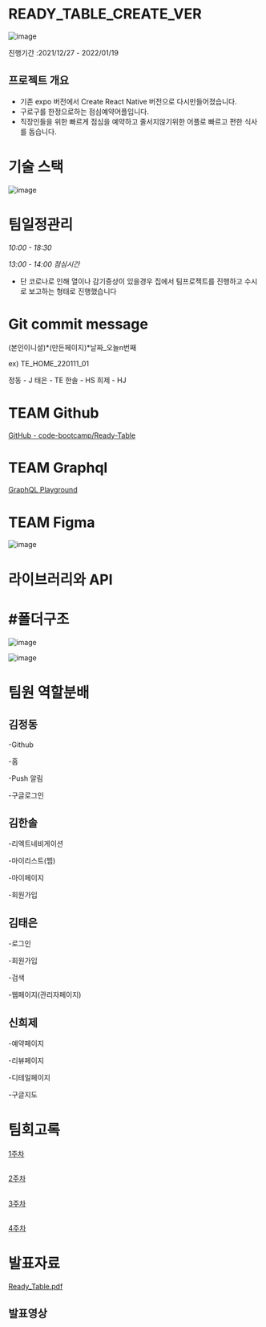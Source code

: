 # READY_TABLE_CREATE_VER

![image](https://user-images.githubusercontent.com/84891687/152631468-0b79b3d5-929e-463a-bb04-501400276ddf.png)

진행기간 :2021/12/27 - 2022/01/19

## 프로젝트 개요

- 기존 expo 버전에서 Create React Native 버전으로 다시만들어졌습니다.
- 구로구를 한정으로하는 점심예약어플입니다.
- 직장인들을 위한 빠르게 점심을 예약하고 줄서지않기위한 어플로 빠르고 편한 식사를 돕습니다.

# 기술 스택

![image](https://user-images.githubusercontent.com/84891687/152631709-a9de358b-ce07-476b-9f5b-62e8b28c7e97.png)

# 팀일정관리

_10:00 - 18:30_

_13:00 - 14:00 점심시간_

- 단 코로나로 인해 열이나 감기증상이 있을경우 집에서 팀프로젝트를 진행하고 수시로 보고하는 형태로 진행했습니다

# Git commit message

(본인이니셜)*(만든페이지)*날짜\_오늘n번째

ex) TE_HOME_220111_01

정동 - J
태은 - TE
한솔 - HS
희제 - HJ

# TEAM Github

[GitHub - code-bootcamp/Ready-Table](https://github.com/code-bootcamp/Ready-Table)

# TEAM Graphql

[GraphQL Playground](https://backend04-team.codebootcamp.co.kr/team01)

# TEAM Figma

![image](https://s3-us-west-2.amazonaws.com/secure.notion-static.com/7e191e1e-488f-4172-8ba5-e2e485869bdc/Untitled.png)

# 라이브러리와 API

# #폴더구조

![image](https://s3-us-west-2.amazonaws.com/secure.notion-static.com/9b87fd5f-aee3-4307-b5fd-0299fb900fe2/Untitled.png)

![image](https://s3-us-west-2.amazonaws.com/secure.notion-static.com/eb092a19-6fc5-4f92-be59-523fda31f63c/Untitled.png)

# 팀원 역할분배

## 김정동

-Github

-홈

-Push 알림

-구글로그인

## 김한솔

-리엑트네비게이션

-마이리스트(찜)

-마이페이지

-회원가입

## 김태은

-로그인

-회원가입

-검색

-웹페이지(관리자페이지)

## 신희제

-예약페이지

-리뷰페이지

-디테일페이지

-구글지도

# 팀회고록

[1주차](https://www.notion.so/1-6e70d45e7b94430f8fecaece9e94cd79)

##

[2주차](https://www.notion.so/2-438d732527d54042aef5a05f41725469)

##

[3주차](https://www.notion.so/3-1c56f4a55d144d35860ad697e7ff6474)

##

[4주차](https://veiled-wallflower-d6c.notion.site/4-91cd2533720b415aa412f77637a89243)

# 발표자료

[Ready_Table.pdf](https://drive.google.com/file/d/1N6DCFxIi9_xNNHFcGw-_f_igWtkTtKbz/view?usp=sharing)

## 발표영상
